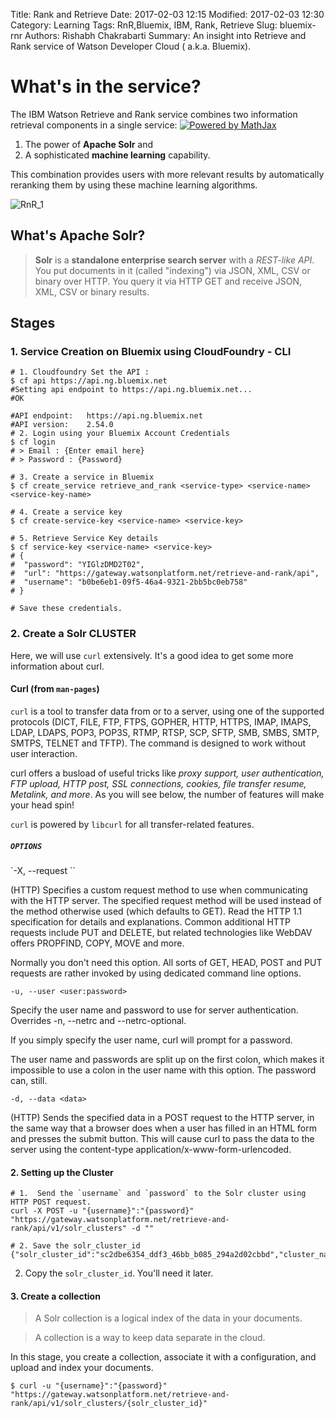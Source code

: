 Title: Rank and Retrieve
Date: 2017-02-03 12:15
Modified: 2017-02-03 12:30
Category: Learning
Tags: RnR,Bluemix, IBM, Rank, Retrieve
Slug: bluemix-rnr
Authors: Rishabh Chakrabarti
Summary: An insight into Retrieve and Rank service of Watson Developer Cloud ( a.k.a. Bluemix).

# What's in the service?

The IBM Watson Retrieve and Rank service combines two information retrieval components in a single service:
<a href="http://www.mathjax.org">
    <img title="Powered by MathJax"
    src="//cdn.mathjax.org/mathjax/badge/badge-square-3.png"
    border="0" alt="Powered by MathJax" />
</a>
1. The power of **Apache Solr** and
2. A sophisticated **machine learning** capability.

This combination provides users with more relevant results by automatically reranking them by using these machine learning algorithms.

![RnR_1]({filename}/assets/2017-02-03-RanknRetrieve-29811.png)

## What's Apache Solr?

> **Solr** is a **standalone enterprise search server** with a *REST-like API*. You put documents in it (called "indexing") via JSON, XML, CSV or binary over HTTP. You query it via HTTP GET and receive JSON, XML, CSV or binary results.

## Stages
### 1. Service Creation on Bluemix using CloudFoundry - CLI
```shell
# 1. Cloudfoundry Set the API :
$ cf api https://api.ng.bluemix.net
#Setting api endpoint to https://api.ng.bluemix.net...
#OK

#API endpoint:   https://api.ng.bluemix.net
#API version:    2.54.0
# 2. Login using your Bluemix Account Credentials
$ cf login
# > Email : {Enter email here}
# > Password : {Password}

# 3. Create a service in Bluemix
$ cf create_service retrieve_and_rank <service-type> <service-name> <service-key-name>

# 4. Create a service key
$ cf create-service-key <service-name> <service-key>

# 5. Retrieve Service Key details
$ cf service-key <service-name> <service-key>
# {
#  "password": "YIGlzDMD2T02",
#  "url": "https://gateway.watsonplatform.net/retrieve-and-rank/api",
#  "username": "b0be6eb1-09f5-46a4-9321-2bb5bc0eb758"
# }

# Save these credentials.
```

### 2. Create a Solr CLUSTER
Here, we will use `curl` extensively. It's a good idea to get some more information about curl.

#### Curl (from `man-pages`)
`curl` is a tool to transfer data from or to a server, using one of the supported protocols (DICT, FILE, FTP, FTPS, GOPHER, HTTP, HTTPS, IMAP, IMAPS, LDAP, LDAPS, POP3, POP3S, RTMP, RTSP, SCP, SFTP, SMB, SMBS, SMTP, SMTPS, TELNET and TFTP). The command is designed to work without user interaction.

curl offers a busload of useful tricks like *proxy support, user authentication, FTP upload, HTTP post, SSL connections, cookies, file transfer resume, Metalink, and more*. As you will see below, the number of features will make your head spin!

`curl` is powered by `libcurl` for all transfer-related features.

##### `OPTIONS`

`-X, --request <command>``

(HTTP) Specifies a custom request method to use when communicating with the HTTP server. The specified request method will be used instead of the method otherwise used (which defaults to GET). Read the HTTP 1.1 specification for details and explanations. Common additional HTTP requests include PUT and DELETE, but related technologies like WebDAV offers PROPFIND, COPY, MOVE and more.

Normally you don't need this option. All sorts of GET, HEAD, POST and PUT requests are rather invoked by using dedicated command line options.

`-u, --user <user:password>`

Specify the user name and password to use for server authentication. Overrides -n, --netrc and --netrc-optional.

If you simply specify the user name, curl will prompt for a password.

The user name and passwords are split up on the first colon, which makes it impossible to use a colon in the user name with this option. The password can, still.

`-d, --data <data>`

(HTTP) Sends the specified data in a POST request to the HTTP server, in the same way that a browser does when a user has filled in an HTML form and presses the submit button. This will cause curl to pass the data to the server using the content-type application/x-www-form-urlencoded.

#### 2. Setting up the Cluster
```shell
# 1.  Send the `username` and `password` to the Solr cluster using HTTP POST request.
curl -X POST -u "{username}":"{password}" "https://gateway.watsonplatform.net/retrieve-and-rank/api/v1/solr_clusters" -d ""

# 2. Save the solr_cluster_id {"solr_cluster_id":"sc2dbe6354_ddf3_46bb_b085_294a2d02cbbd","cluster_name":"","cluster_size":"","solr_cluster_status":"NOT_AVAILABLE"}
```

2. Copy the `solr_cluster_id`. You'll need it later.

#### 3. Create a collection

> A Solr collection is a logical index of the data in your documents.

>A collection is a way to keep data separate in the cloud.

In this stage, you create a collection, associate it with a configuration, and upload and index your documents.

```shell
$ curl -u "{username}":"{password}" "https://gateway.watsonplatform.net/retrieve-and-rank/api/v1/solr_clusters/{solr_cluster_id}"
```
